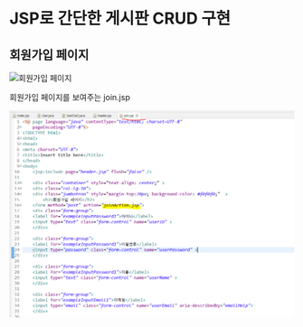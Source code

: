 # JSP로 간단한 게시판 CRUD 구현

## 회원가입 페이지
![회원가입 페이지](https://user-images.githubusercontent.com/66653324/99899770-4157a180-2cef-11eb-958c-7cf70404c3fc.PNG)

회원가입 페이지를 보여주는 join.jsp

![join.jsp코드](./image/join.jsp코드.PNG)
